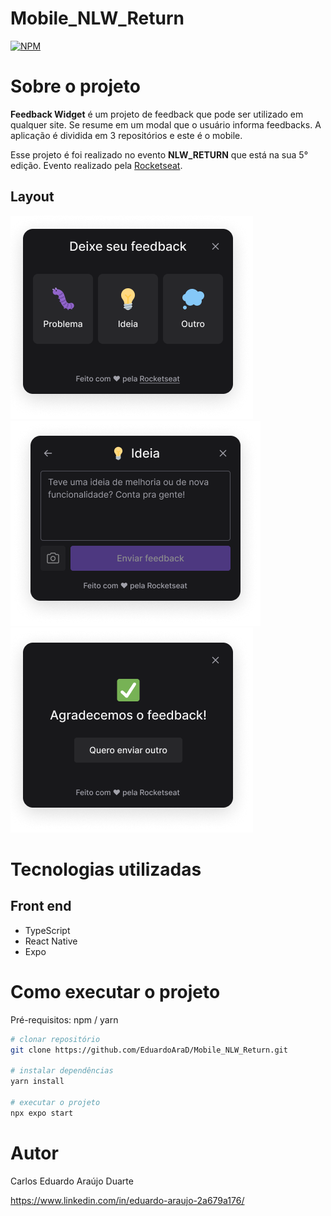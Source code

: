 # Mobile_NLW_Return
[![NPM](https://img.shields.io/npm/l/react)](https://github.com/EduardoAraD/Mobile_NLW_Return/blob/main/LICENSE)

# Sobre o projeto

**Feedback Widget** é um projeto de feedback que pode ser utilizado em qualquer site. Se resume em um modal que o usuário informa feedbacks.
A aplicação é dividida em 3 repositórios e este é o mobile.

Esse projeto é foi realizado no evento **NLW_RETURN** que está na sua 5° edição. Evento realizado pela [Rocketseat](https://www.rocketseat.com.br "Site da Rockeseat").

## Layout
![Mobile 1](https://github.com/EduardoAraD/assets/blob/main/feedback-widget/init.png) ![Mobile 2](https://github.com/EduardoAraD/assets/blob/main/feedback-widget/idea.png) ![Mobile 3](https://github.com/EduardoAraD/assets/blob/main/feedback-widget/feedback.png)

# Tecnologias utilizadas
## Front end
- TypeScript
- React Native
- Expo

# Como executar o projeto
Pré-requisitos: npm / yarn

```bash
# clonar repositório
git clone https://github.com/EduardoAraD/Mobile_NLW_Return.git

# instalar dependências
yarn install

# executar o projeto
npx expo start
```

# Autor

Carlos Eduardo Araújo Duarte

https://www.linkedin.com/in/eduardo-araujo-2a679a176/
